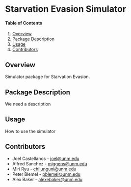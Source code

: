 # Starvation Evasion Simulator

#### Table of Contents

1. [Overview](#overview)
2. [Package Description](#package-description)
3. [Usage](#usage)
4. [Contributors](#development)

## Overview

Simulator package for Starvation Evasion.

## Package Description

We need a description

## Usage

How to use the simulator

## Contributors

* Joel Castellanos - joel@unm.edu
* Alfred Sanchez - miggens@unm.edu
* Miri Ryu - chilunguni@unm.edu
* Peter Blemel - pblemel@unm.edu
* Alex Baker - alexebaker@unm.edu


